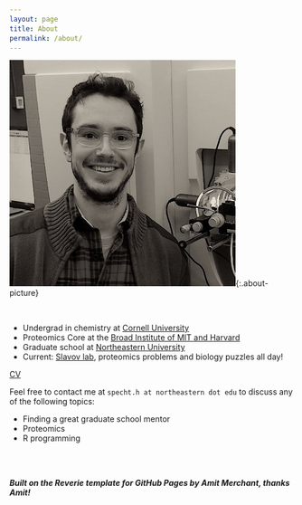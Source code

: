 ```yaml
---
layout: page
title: About
permalink: /about/
---
```


![about-picture](/images/image-hs.jpg){:.about-picture}

<br/>

  - Undergrad in chemistry at [Cornell University](http://www.cornell.edu) 
  - Proteomics Core at the [Broad Institute of MIT and Harvard](https://www.broadinstitute.org)
  - Graduate school at [Northeastern University](http://www.bioe.neu.edu/)
  - Current: [Slavov lab](https://slavovlab.net/index.html), proteomics problems and biology puzzles all day! 
  
<a href="{{ site.baseurl }}/images/cv/hs-cv.pdf" target="_blank" rel="noopener noreferrer">CV</a>

Feel free to contact me at `specht.h at northeastern dot edu` to discuss any of the following topics: 

  - Finding a great graduate school mentor
  - Proteomics
  - R programming

<br/><br/>

**_Built on the Reverie template for GitHub Pages by Amit Merchant, thanks Amit!_**
